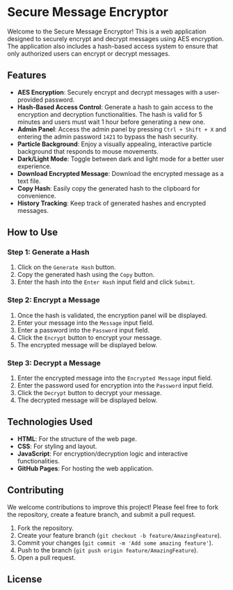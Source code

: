 # Secure Message Encryptor

Welcome to the Secure Message Encryptor! This is a web application designed to securely encrypt and decrypt messages using AES encryption. The application also includes a hash-based access system to ensure that only authorized users can encrypt or decrypt messages.

## Features

- **AES Encryption**: Securely encrypt and decrypt messages with a user-provided password.
- **Hash-Based Access Control**: Generate a hash to gain access to the encryption and decryption functionalities. The hash is valid for 5 minutes and users must wait 1 hour before generating a new one.
- **Admin Panel**: Access the admin panel by pressing `Ctrl + Shift + X` and entering the admin password `1421` to bypass the hash security.
- **Particle Background**: Enjoy a visually appealing, interactive particle background that responds to mouse movements.
- **Dark/Light Mode**: Toggle between dark and light mode for a better user experience.
- **Download Encrypted Message**: Download the encrypted message as a text file.
- **Copy Hash**: Easily copy the generated hash to the clipboard for convenience.
- **History Tracking**: Keep track of generated hashes and encrypted messages.

## How to Use

### Step 1: Generate a Hash

1. Click on the `Generate Hash` button.
2. Copy the generated hash using the `Copy` button.
3. Enter the hash into the `Enter Hash` input field and click `Submit`.

### Step 2: Encrypt a Message

1. Once the hash is validated, the encryption panel will be displayed.
2. Enter your message into the `Message` input field.
3. Enter a password into the `Password` input field.
4. Click the `Encrypt` button to encrypt your message.
5. The encrypted message will be displayed below.

### Step 3: Decrypt a Message

1. Enter the encrypted message into the `Encrypted Message` input field.
2. Enter the password used for encryption into the `Password` input field.
3. Click the `Decrypt` button to decrypt your message.
4. The decrypted message will be displayed below.



## Technologies Used

- **HTML**: For the structure of the web page.
- **CSS**: For styling and layout.
- **JavaScript**: For encryption/decryption logic and interactive functionalities.
- **GitHub Pages**: For hosting the web application.

## Contributing

We welcome contributions to improve this project! Please feel free to fork the repository, create a feature branch, and submit a pull request.

1. Fork the repository.
2. Create your feature branch (`git checkout -b feature/AmazingFeature`).
3. Commit your changes (`git commit -m 'Add some amazing feature'`).
4. Push to the branch (`git push origin feature/AmazingFeature`).
5. Open a pull request.

## License





